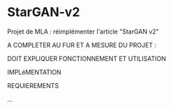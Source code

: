 # StarGAN-v2
Projet de MLA : réimplémenter l'article "StarGAN v2"


A COMPLETER AU FUR ET A MESURE DU PROJET :
  
  DOIT EXPLIQUER FONCTIONNEMENT ET UTILISATION
  
  IMPLéMENTATION
  
  REQUIEREMENTS
  
  ...
